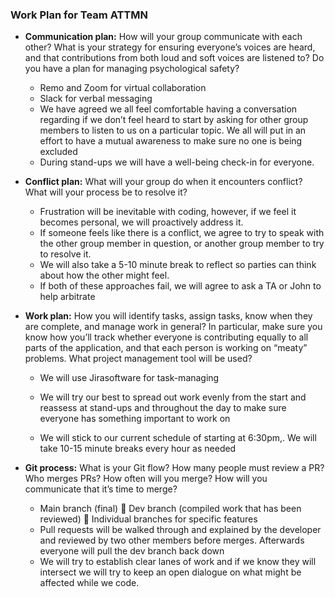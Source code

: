 ### Work Plan for Team ATTMN

- **Communication plan:** How will your group communicate with each other? What is your strategy for ensuring everyone’s voices are heard, and that contributions from both loud and soft voices are listened to? Do you have a plan for managing psychological safety?
    - Remo and Zoom for virtual collaboration
    - Slack for verbal messaging
    - We have agreed we all feel comfortable having a conversation regarding if we don’t feel heard to start by  asking for other group members to listen to us on a particular topic. We all will put in an effort to have a mutual awareness to make sure no one is being excluded
   - During stand-ups we will have a well-being check-in for everyone.

- **Conflict plan:** What will your group do when it encounters conflict? What will your process be to resolve it?
    - Frustration will be inevitable with coding, however, if we feel it becomes personal, we will proactively address it.
    - If someone feels like there is a conflict, we agree to try to speak with the other group member in question, or another group member to try to resolve it.
    - We will also take a 5-10 minute break to reflect so parties can think about how the other might feel.
    - If both of these approaches fail, we will agree to ask a TA or John to help arbitrate

- **Work plan:** How you will identify tasks, assign tasks, know when they are complete, and manage work in general? In particular, make sure you know how you’ll track whether everyone is contributing equally to all parts of the application, and that each person is working on “meaty” problems. What project management tool will be used?

   - We will use Jirasoftware for task-managing
   - We will try our best to spread out work evenly from the start and reassess at stand-ups and throughout the day to make sure everyone has something important to work on

   - We will stick to our current schedule of starting at 6:30pm,. We will take 10-15 minute breaks every hour as needed
- **Git process:** What is your Git flow? How many people must review a PR? Who merges PRs? How often will you merge? How will you communicate that it’s time to merge?
   - Main branch (final)  Dev branch (compiled work that has been reviewed)  Individual branches for specific features
   - Pull requests will be walked through and explained by the developer and reviewed by two other members before merges. Afterwards everyone will pull the dev branch back down
   - We will try to establish clear lanes of work and if we know they will intersect we will try to keep an open dialogue on what might be affected while we code.
